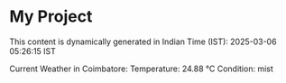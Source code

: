 # My Project

This content is dynamically generated in Indian Time (IST): 2025-03-06 05:26:15 IST


Current Weather in Coimbatore:
Temperature: 24.88 °C
Condition: mist
